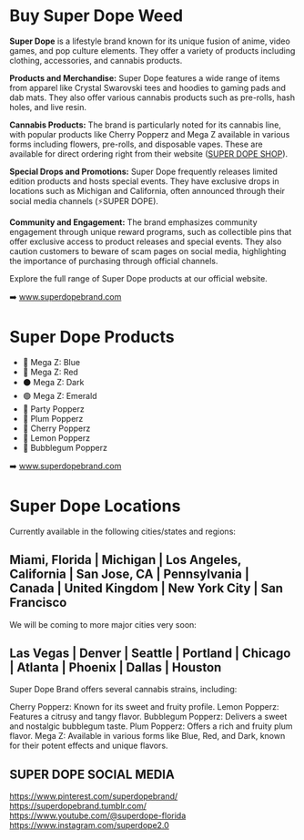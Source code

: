 # Buy Super Dope Weed

**Super Dope** is a lifestyle brand known for its unique fusion of anime, video games, and pop culture elements. They offer a variety of products including clothing, accessories, and cannabis products.

**Products and Merchandise:** Super Dope features a wide range of items from apparel like Crystal Swarovski tees and hoodies to gaming pads and dab mats. They also offer various cannabis products such as pre-rolls, hash holes, and live resin​.

**Cannabis Products:** The brand is particularly noted for its cannabis line, with popular products like Cherry Popperz and Mega Z available in various forms including flowers, pre-rolls, and disposable vapes. These are available for direct ordering right from their website ([SUPER DOPE SHOP](https://www.superdopebrand.com))​.

**Special Drops and Promotions:** Super Dope frequently releases limited edition products and hosts special events. They have exclusive drops in locations such as Michigan and California, often announced through their social media channels​ (⚡️SUPER DOPE)​​​.

**Community and Engagement:** The brand emphasizes community engagement through unique reward programs, such as collectible pins that offer exclusive access to product releases and special events. They also caution customers to beware of scam pages on social media, highlighting the importance of purchasing through official channels​​​​.

Explore the full range of Super Dope products at our official website.

➡️ www.superdopebrand.com

# Super Dope Products

- 🔵 Mega Z: Blue
- 🔴 Mega Z: Red
- ⚫️ Mega Z: Dark
- 🟢 Mega Z: Emerald
- 🎉 Party Popperz
- 🪻 Plum Popperz
- 🍒 Cherry Popperz
- 🍋 Lemon Popperz
- 🍬 Bubblegum Popperz

➡️ www.superdopebrand.com

# Super Dope Locations

Currently available in the following cities/states and regions:

## Miami, Florida | Michigan | Los Angeles, California | San Jose, CA | Pennsylvania | Canada | United Kingdom | New York City | San Francisco

We will be coming to more major cities very soon:

## Las Vegas | Denver | Seattle | Portland | Chicago | Atlanta | Phoenix | Dallas | Houston

Super Dope Brand offers several cannabis strains, including:

Cherry Popperz: Known for its sweet and fruity profile.
Lemon Popperz: Features a citrusy and tangy flavor.
Bubblegum Popperz: Delivers a sweet and nostalgic bubblegum taste.
Plum Popperz: Offers a rich and fruity plum flavor.
Mega Z: Available in various forms like Blue, Red, and Dark, known for their potent effects and unique flavors.

## SUPER DOPE SOCIAL MEDIA

https://www.pinterest.com/superdopebrand/
https://superdopebrand.tumblr.com/
https://www.youtube.com/@superdope-florida
https://www.instagram.com/superdope2.0
